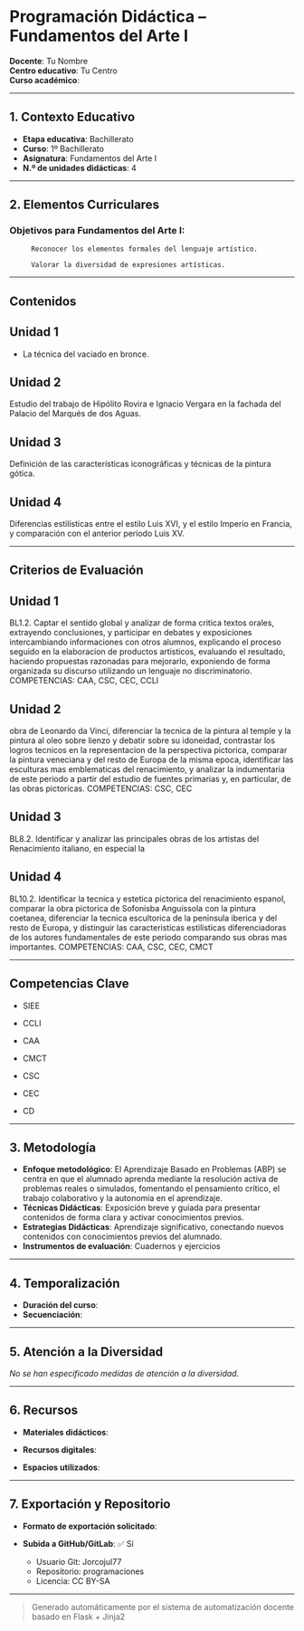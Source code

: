 # Programación Didáctica – Fundamentos del Arte I

**Docente**: Tu Nombre  
**Centro educativo**: Tu Centro  
**Curso académico**:   

---

## 1. Contexto Educativo

- **Etapa educativa**: Bachillerato
- **Curso**: 1º Bachillerato
- **Asignatura**: Fundamentos del Arte I
- **N.º de unidades didácticas**: 4

---
## 2. Elementos Curriculares

### Objetivos para Fundamentos del Arte I:</h3>


  <ul>
    
      Reconocer los elementos formales del lenguaje artístico.
    
      Valorar la diversidad de expresiones artísticas.
    
  </ul>


---

## Contenidos

## Unidad 1
- La técnica del vaciado en bronce.

## Unidad 2
Estudio del trabajo de Hipólito Rovira e Ignacio Vergara en la fachada del Palacio del Marqués de dos Aguas.

## Unidad 3
Definición de las características iconográficas y técnicas de la pintura gótica.

## Unidad 4
Diferencias estilísticas entre el estilo Luis XVI, y el estilo Imperio en Francia, y comparación con el anterior período Luis XV.


---

## Criterios de Evaluación

## Unidad 1
BL1.2. Captar el sentido global y analizar de forma critica textos orales, extrayendo conclusiones, y
participar en debates y exposiciones intercambiando informaciones con otros alumnos, explicando el
proceso seguido en la elaboracion de productos artisticos, evaluando el resultado, haciendo propuestas
razonadas para mejorarlo, exponiendo de forma organizada su discurso utilizando un lenguaje no
discriminatorio.
COMPETENCIAS: CAA, CSC, CEC, CCLI

## Unidad 2
obra de Leonardo da Vinci, diferenciar la tecnica de la pintura al temple y la pintura al oleo sobre lienzo y
debatir sobre su idoneidad, contrastar los logros tecnicos en la representacion de la perspectiva pictorica,
comparar la pintura veneciana y del resto de Europa de la misma epoca, identificar las esculturas mas
emblematicas del renacimiento, y analizar la indumentaria de este periodo a partir del estudio de fuentes
primarias y, en particular, de las obras pictoricas.
COMPETENCIAS: CSC, CEC

## Unidad 3
BL8.2. Identificar y analizar las principales obras de los artistas del Renacimiento italiano, en especial la

## Unidad 4
BL10.2. Identificar la tecnica y estetica pictorica del renacimiento espanol, comparar la obra pictorica de
Sofonisba Anguissola con la pintura coetanea, diferenciar la tecnica escultorica de la peninsula iberica y
del resto de Europa, y distinguir las caracteristicas estilisticas diferenciadoras de los autores
fundamentales de este periodo comparando sus obras mas importantes.
COMPETENCIAS: CAA, CSC, CEC, CMCT


---

## Competencias Clave


- SIEE

- CCLI

- CAA

- CMCT

- CSC

- CEC

- CD



---

## 3. Metodología

- **Enfoque metodológico**: El Aprendizaje Basado en Problemas (ABP) se centra en que el alumnado aprenda mediante la resolución activa de problemas reales o simulados, fomentando el pensamiento crítico, el trabajo colaborativo y la autonomía en el aprendizaje.
- **Técnicas Didácticas**: Exposición breve y guiada para presentar contenidos de forma clara y activar conocimientos previos.
- **Estrategias Didácticas**: Aprendizaje significativo, conectando nuevos contenidos con conocimientos previos del alumnado.
- **Instrumentos de evaluación**: Cuadernos y ejercicios

---
## 4. Temporalización

- **Duración del curso**: 
- **Secuenciación**:  
  

---

## 5. Atención a la Diversidad


_No se han especificado medidas de atención a la diversidad._

---

## 6. Recursos

- **Materiales didácticos**:  
  
- **Recursos digitales**:  
  
- **Espacios utilizados**: 

---

## 7. Exportación y Repositorio

- **Formato de exportación solicitado**: 
- **Subida a GitHub/GitLab**: ✅ Sí

  - Usuario Git: Jorcojul77
  - Repositorio: programaciones
  - Licencia: CC BY-SA


---

> Generado automáticamente por el sistema de automatización docente basado en Flask + Jinja2
